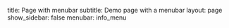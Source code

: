 title: Page with menubar
subtitle: Demo page with a menubar
layout: page
show_sidebar: false
menubar: info_menu

